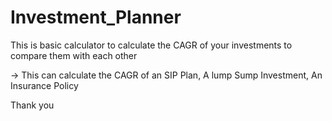 # Investment_Planner

This is basic calculator to calculate the CAGR of your investments to compare them with each other

-> This can calculate the CAGR of an SIP Plan, A lump Sump Investment, An Insurance Policy

Thank you
